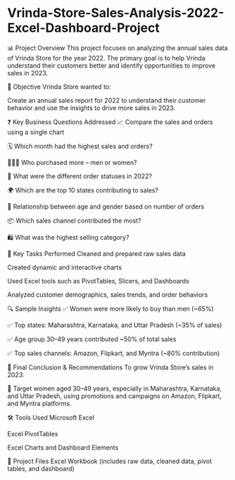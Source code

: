 # Vrinda-Store-Sales-Analysis-2022-Excel-Dashboard-Project

📊 Project Overview
This project focuses on analyzing the annual sales data of Vrinda Store for the year 2022. The primary goal is to help Vrinda understand their customers better and identify opportunities to improve sales in 2023.


🎯 Objective
Vrinda Store wanted to:


Create an annual sales report for 2022 to understand their customer behavior and use the insights to drive more sales in 2023.


❓ Key Business Questions Addressed
📈 Compare the sales and orders using a single chart

🗓 Which month had the highest sales and orders?

🧑‍🤝‍🧑 Who purchased more – men or women?

🚚 What were the different order statuses in 2022?

🌍 Which are the top 10 states contributing to sales?

👥 Relationship between age and gender based on number of orders

📦 Which sales channel contributed the most?

🛍 What was the highest selling category?


🧹 Key Tasks Performed
Cleaned and prepared raw sales data

Created dynamic and interactive charts

Used Excel tools such as PivotTables, Slicers, and Dashboards

Analyzed customer demographics, sales trends, and order behaviors


🔍 Sample Insights
✅ Women were more likely to buy than men (~65%)

✅ Top states: Maharashtra, Karnataka, and Uttar Pradesh (~35% of sales)

✅ Age group 30–49 years contributed ~50% of total sales

✅ Top sales channels: Amazon, Flipkart, and Myntra (~80% contribution)


📌 Final Conclusion & Recommendations
To grow Vrinda Store’s sales in 2023:

🎯 Target women aged 30–49 years, especially in Maharashtra, Karnataka, and Uttar Pradesh, using promotions and campaigns on Amazon, Flipkart, and Myntra platforms.


🛠 Tools Used
Microsoft Excel

Excel PivotTables

Excel Charts and Dashboard Elements

📁 Project Files
Excel Workbook (includes raw data, cleaned data, pivot tables, and dashboard)
